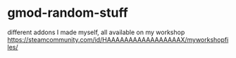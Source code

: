 # gmod-random-stuff
different addons I made myself, all available on my workshop https://steamcommunity.com/id/HAAAAAAAAAAAAAAAAAX/myworkshopfiles/ 
